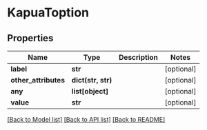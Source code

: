 # KapuaToption

## Properties
Name | Type | Description | Notes
------------ | ------------- | ------------- | -------------
**label** | **str** |  | [optional] 
**other_attributes** | **dict(str, str)** |  | [optional] 
**any** | **list[object]** |  | [optional] 
**value** | **str** |  | [optional] 

[[Back to Model list]](../README.md#documentation-for-models) [[Back to API list]](../README.md#documentation-for-api-endpoints) [[Back to README]](../README.md)


